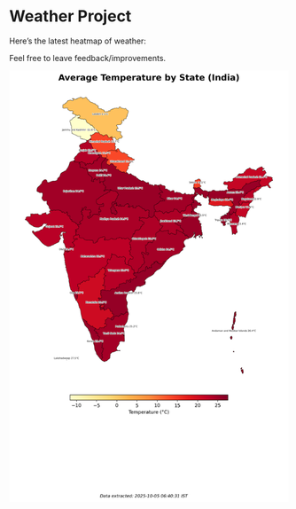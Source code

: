 # Weather Project

Here’s the latest heatmap of weather:

Feel free to leave feedback/improvements.

![India Heatmap](docs/assets/india_heatmap.png?v=E1C589)
